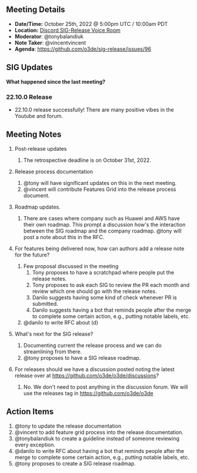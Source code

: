 ## Meeting Details

- **Date/Time:** October 25th, 2022 @ 5:00pm UTC / 10:00am PDT
- **Location:** [Discord SIG-Release Voice Room](https://discord.gg/Z2bzwCRJEz)
- **Moderator**: @tonybalandiuk
- **Note Taker**: @vincentvincent
- **Agenda**: https://github.com/o3de/sig-release/issues/96

## SIG Updates
**What happened since the last meeting?**

### 22.10.0 Release
* 22.10.0 release successfully! There are many positive vibes in the Youtube and forum.

## Meeting Notes
1. Post-release updates
    1. The retrospective deadline is on October 31st, 2022.
2. Release process documentation
    1. @tony will have significant updates on this in the next meeting.
    2. @vincent will contribute Features Grid into the release process document.
3. Roadmap updates.
    1. There are cases where company such as Huawei and AWS have their own roadmap. This prompt a discussion how's the interaction between the SIG roadmap and the company roadmap. @tony will post a note about this in the RFC.
3. For features being delivered now, how can authors add a release note for the future?
    1. Few proposal discussed in the meeting
        1. Tony proposes to have a scratchpad where people put the release notes.
        2. Tony proposes to ask each SIG to review the PR each month and review which one should go with the release notes.
        3. Danilo suggests having some kind of check whenever PR is submitted.
        4. Danilo suggests having a bot that reminds people after the merge to complete some certain action, e.g., putting notable labels, etc.
    2. @danilo to write RFC about (d)

4. What's next for the SIG release?
    1. Documenting current the release process and we can do streamlining from there.
    2. @tony proposes to have a SIG release roadmap. 

5. For releases should we have a discussion posted noting the latest release over at https://github.com/o3de/o3de/discussions?
    1. No. We don't need to post anything in the discussion forum. We will use the releases tag in https://github.com/o3de/o3de

## Action Items
1. @tony to update the release documentation
2. @vincent to add feature grid process into the release documentation.
3. @tonybalandiuk to create a guideline instead of someone reviewing every exception.
4. @danilo to write RFC about having a bot that reminds people after the merge to complete some certain action, e.g., putting notable labels, etc.
5. @tony proposes to create a SIG release roadmap.
